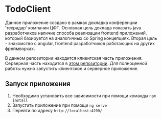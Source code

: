 # TodoClient

Данное приложение создано в рамках докладка конференции 'техрадар' компании ЦФТ.
Основная цель доклада показать java разработчиков наличие способа реализации frontend приложений,
который базируется на аналогичных со Spring концепциях.
Вторая цель - знакомство с angular, frontend разработчиков работающих на других фреймворках.

В данном репозитории находится клиентская часть приложения. Серверная часть находится в [этом репозитории](https://github.com/Kovarniy/todo-server).
Для полноценной работы нужно запустить клиентское и серверное приложение.

## Запуск приложения
1. Необходимо установить все зависимости при помощи команды `npm install`
2. Запустить приложение при помощи `ng serve`
3. Перейти по адресу `http://localhost:4200/`
